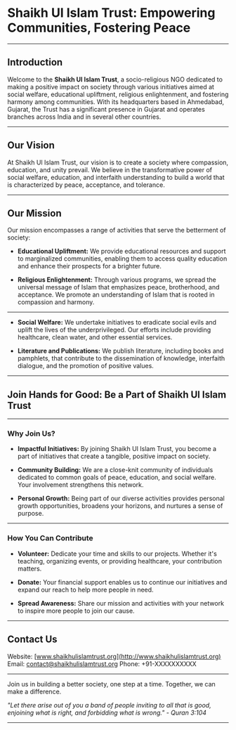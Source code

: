 # Shaikh Ul Islam Trust: Empowering Communities, Fostering Peace
***
## Introduction
Welcome to the **Shaikh Ul Islam Trust**, a socio-religious NGO dedicated to making a positive impact on society through various initiatives aimed at social welfare, educational upliftment, religious enlightenment, and fostering harmony among communities. With its headquarters based in Ahmedabad, Gujarat, the Trust has a significant presence in Gujarat and operates branches across India and in several other countries.
***
## Our Vision
At Shaikh Ul Islam Trust, our vision is to create a society where compassion, education, and unity prevail. We believe in the transformative power of social welfare, education, and interfaith understanding to build a world that is characterized by peace, acceptance, and tolerance.
***
## Our Mission
Our mission encompasses a range of activities that serve the betterment of society:

- **Educational Upliftment:** We provide educational resources and support to marginalized communities, enabling them to access quality education and enhance their prospects for a brighter future.

- **Religious Enlightenment:** Through various programs, we spread the universal message of Islam that emphasizes peace, brotherhood, and acceptance. We promote an understanding of Islam that is rooted in compassion and harmony.
***
- **Social Welfare:** We undertake initiatives to eradicate social evils and uplift the lives of the underprivileged. Our efforts include providing healthcare, clean water, and other essential services.

- **Literature and Publications:** We publish literature, including books and pamphlets, that contribute to the dissemination of knowledge, interfaith dialogue, and the promotion of positive values.
***
## Join Hands for Good: **Be a Part of Shaikh Ul Islam Trust**
***

### Why Join Us?
- **Impactful Initiatives:** By joining Shaikh Ul Islam Trust, you become a part of initiatives that create a tangible, positive impact on society.

- **Community Building:** We are a close-knit community of individuals dedicated to common goals of peace, education, and social welfare. Your involvement strengthens this network.

- **Personal Growth:** Being part of our diverse activities provides personal growth opportunities, broadens your horizons, and nurtures a sense of purpose.
***
### How You Can Contribute
- **Volunteer:** Dedicate your time and skills to our projects. Whether it's teaching, organizing events, or providing healthcare, your contribution matters.

- **Donate:** Your financial support enables us to continue our initiatives and expand our reach to help more people in need.

- **Spread Awareness:** Share our mission and activities with your network to inspire more people to join our cause.
***
## Contact Us
Website: [www.shaikhulislamtrust.org](http://www.shaikhulislamtrust.org)
Email: contact@shaikhulislamtrust.org
Phone: +91-XXXXXXXXXX
***
Join us in building a better society, one step at a time. Together, we can make a difference.

_"Let there arise out of you a band of people inviting to all that is good, enjoining what is right, and forbidding what is wrong." - Quran 3:104_
***
